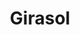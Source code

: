 ---
title: Girasol
date: 
draft: false

# descripcion
description : Girasol

materials: Plata 925

color: Plateado

dimensions: 1 cm

code: 01-03-0271

type: "Aros"

categories: []

price: $1.410,00

price_eftvo: $1.200,00

# Images
# first image will be shown in the product page
images:
  # - image: "images/path_to_image"
  # La ubicacion de las imagenes es imagenes/Aros/Aros.Microcubic/01-03-0271-girasol
  - image: "./images/aros/microcubic/01-03-0271-girasol_a.jpeg"
  - image: "./images/aros/microcubic/01-03-0271-girasol_b.jpeg"
---